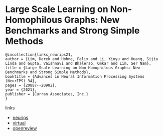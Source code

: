 # Large Scale Learning on Non-Homophilous Graphs: New Benchmarks and Strong Simple Methods

```
@incollection{linkx_neurips21,
author = {Lim, Derek and Hohne, Felix and Li, Xiuyu and Huang, Sijia Linda and Gupta, Vaishnavi and Bhalerao, Omkar and Lim, Ser Nam},
title = {Large Scale Learning on Non-Homophilous Graphs: New Benchmarks and Strong Simple Methods},
booktitle = {Advances in Neural Information Processing Systems (NeurIPS) 34},
pages = {20887--20902},
year = {2021},
publisher = {Curran Associates, Inc.}
}
```

links
- [neurips](https://papers.nips.cc//paper/2021/hash/ae816a80e4c1c56caa2eb4e1819cbb2f-Abstract.html)
- [virtual](https://neurips.cc/virtual/2021/poster/27333)
- [openreview](https://openreview.net/forum?id=DfGu8WwT0d)
